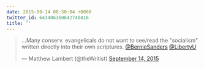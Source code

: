 ```yaml
---
date: 2015-09-14 08:50:04 +0000
twitter_id: 643406360642748416
title: ''
---
```


<blockquote class="twitter-tweet"><p lang="en" dir="ltr">...Many conserv. evangelicals do not want to see/read the &quot;socialism&quot; written directly into their own scriptures. <a href="https://twitter.com/BernieSanders?ref_src=twsrc%5Etfw">@BernieSanders</a> <a href="https://twitter.com/LibertyU?ref_src=twsrc%5Etfw">@LibertyU</a></p>&mdash; Matthew Lambert (@theWritist) <a href="https://twitter.com/theWritist/status/643394609125687296?ref_src=twsrc%5Etfw">September 14, 2015</a></blockquote>
<script async src="https://platform.twitter.com/widgets.js" charset="utf-8"></script>
